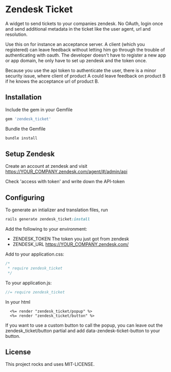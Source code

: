 # Zendesk Ticket

A widget to send tickets to your companies zendesk. No OAuth, login once and send additional metadata in the ticket like the user agent, url and resolution.

Use this on for instance an acceptance server. A client (which you registered) can leave feedback without letting him go through the trouble of authenticating with oauth. The developer doesn't have to register a new app or app domain, he only have to set up zendesk and the token once.

Because you use the api token to authenticate the user, there is a minor security issue, where client of product A could leave feedback on product B if he knows the acceptance url of product B.

## Installation
Include the gem in your Gemfile

```ruby
gem 'zendesk_ticket'
```

Bundle the Gemfile

```ruby
bundle install
```

## Setup Zendesk

Create an account at zendesk and visit https://YOUR_COMPANY.zendesk.com/agent/#/admin/api

Check 'access with token' and write down the API-token

## Configuring

To generate an intializer and translation files, run

```ruby
rails generate zendesk_ticket:install
```

Add the following to your environment:
* ZENDESK_TOKEN The token you just got from zendesk
* ZENDESK_URL https://YOUR_COMPANY.zendesk.com/

Add to your application.css:
```css
/*
 * require zendesk_ticket
 */
```

To your application.js: 
```javascript
//= require zendesk_ticket
```

In your html
```
  <%= render "zendesk_ticket/popup" %>
  <%= render "zendesk_ticket/button" %>
```

If you want to use a custom button to call the popup, you can leave out the zendesk_ticket/button partial and add data-zendesk-ticket-button to your button.

## License
This project rocks and uses MIT-LICENSE.
